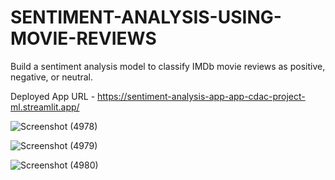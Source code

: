 # SENTIMENT-ANALYSIS-USING-MOVIE-REVIEWS
Build a sentiment analysis model to classify IMDb movie reviews as positive, negative, or neutral.

Deployed App URL - https://sentiment-analysis-app-app-cdac-project-ml.streamlit.app/


![Screenshot (4978)](https://github.com/user-attachments/assets/9aa8d522-0903-4910-bcd8-ea28501c76e3)

![Screenshot (4979)](https://github.com/user-attachments/assets/633c16b3-d831-45e1-91bf-0ad39aa33da5)

![Screenshot (4980)](https://github.com/user-attachments/assets/6d620382-1720-4673-a103-9355bcd6d76c)

